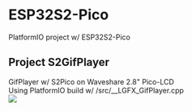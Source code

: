 # ESP32S2-Pico
PlatformIO project w/ ESP32S2-Pico 

## Project S2GifPlayer <br>
GifPlayer w/ S2Pico on Waveshare 2.8" Pico-LCD <br>
Using PlatformIO build w/ /src/__LGFX_GifPlayer.cpp <br> 
<img src="S2GifPlayer0310.gif">

